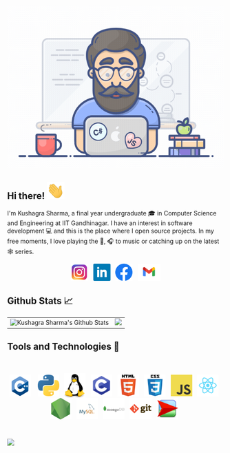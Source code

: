 [![Header](header.gif "Header")](https://github.com/antimattercorrade)

## Hi there! <img src="wave.gif" height="40px">

I'm Kushagra Sharma, a final year undergraduate :mortar_board: in Computer Science and Engineering at IIT Gandhinagar. I have an interest in software development :computer: and this is the place where I open source projects. In my free moments, I love playing the :guitar:, :headphones: to music or catching up on the latest :spider_web: series. 

<p align='center'>
<a href="http://instagram.com/antimatter_corrade"><img height="40" src="icons/insta.png"></a>&nbsp;&nbsp;
<a href="https://www.linkedin.com/in/kushagrasharma13/"><img height="40" src="icons/linkedin.png"></a>&nbsp;&nbsp;
<a href="https://www.facebook.com/kushagra.sharma.71465572"><img height="40" src="icons/fb.png"></a>&nbsp;&nbsp;
<a href="mailto:kush991013@gmail.com"><img height="40" src="icons/gmail.png"></a>
</p>

## Github Stats 📈

<table width="100%">
  <tr>
    <td>
      <img height="200em" src="https://github-readme-stats.vercel.app/api?username=antimattercorrade&include_all_commits=true&count_private=true&show_icons=true&line_height=20&title_color=7A7ADB&icon_color=2234AE&text_color=D3D3D3&bg_color=0,000000,130F40" alt="Kushagra Sharma's Github Stats" />
    </td>
    <td>
      <img height="200em" src="https://github-readme-stats.vercel.app/api/top-langs/?username=antimattercorrade&show_icons=true&hide_border=true&layout=compact&langs_count=8&    line_height=20&title_color=7A7ADB&icon_color=2234AE&text_color=D3D3D3&bg_color=0,000000,130F40&exclude_repo=Color_Detection_BASYS3,Digital,Design" /> 
    </td>
  </tr>
</table>

## Tools and Technologies 🔧

<br>

<p align="center">
<img align="center" alt="C++" width="50" src="icons/cpp.png" /> &nbsp;&nbsp;
<img align="center" alt="Python" width="50" src="icons/python.png" />&nbsp;&nbsp;
<img align="center" alt="Linux" width="50" src="icons/linux.png" />&nbsp;&nbsp;
<img align="center" alt="C" width="50" src="icons/c.webp" />&nbsp;&nbsp;
<img align="center" alt="HTML5" width="50" src="icons/html.png" />&nbsp;&nbsp;
<img align="center" alt="CSS3" width="50" src="icons/css.png" />&nbsp;&nbsp;
<img align="center" alt="JavaScript" width="50" src="icons/javascript.png" />&nbsp;&nbsp;
<img align="center" alt="React" width="50" src="icons/react.png" />&nbsp;&nbsp;
<img align="center" alt="Node.js" width="50" src="icons/nodejs.png" />&nbsp;&nbsp;
<img align="center" alt="MySQL" width="50" src="icons/mysql.png" />&nbsp;&nbsp;
<img align="center" alt="MongoDB" width="50" src="icons/mongodb.png" />&nbsp;&nbsp;
<img align="center" alt="Git" width="50" src="icons/git.png" />&nbsp;&nbsp;
<img align="center" alt="NetLogo" width="50" src="icons/netlogo.png" />&nbsp;&nbsp;
</p>

<br>

![](https://komarev.com/ghpvc/?username=antimattercorrade&text_color=D3D3D3&bg_color=0,000000,130F40&style=flat)
